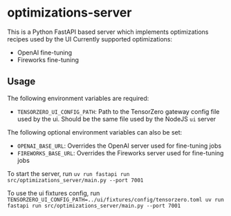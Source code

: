# optimizations-server

This is a Python FastAPI based server which implements optimizations recipes used by the UI
Currently supported optimizations:
* OpenAI fine-tuning
* Fireworks fine-tuning

## Usage

The following environment variables are required:
* `TENSORZERO_UI_CONFIG_PATH`: Path to the TensorZero gateway config file used by the ui. Should be the same file used by the NodeJS `ui` server

The following optional environment variables can also be set:
* `OPENAI_BASE_URL`: Overrides the OpenAI server used for fine-tuning jobs
* `FIREWORKS_BASE_URL`: Overrides the Fireworks server used for fine-tuning jobs

To start the server, run `uv run fastapi run src/optimizations_server/main.py --port 7001`

To use the ui fixtures config, run `TENSORZERO_UI_CONFIG_PATH=../ui/fixtures/config/tensorzero.toml uv run fastapi run src/optimizations_server/main.py --port 7001`
